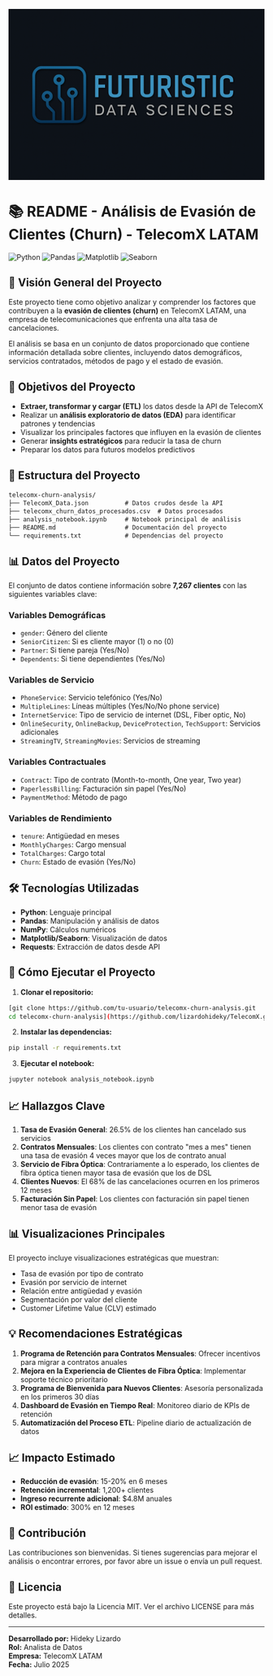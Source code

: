 ![Image_Alt](https://github.com/lizardohideky/TelecomX/blob/main/imagen_colab.png)

# 📚 README - Análisis de Evasión de Clientes (Churn) - TelecomX LATAM

![Python](https://img.shields.io/badge/Python-3.8%2B-blue)
![Pandas](https://img.shields.io/badge/Pandas-1.3%2B-orange)
![Matplotlib](https://img.shields.io/badge/Matplotlib-3.4%2B-green)
![Seaborn](https://img.shields.io/badge/Seaborn-0.11%2B-purple)

## 🌟 Visión General del Proyecto

Este proyecto tiene como objetivo analizar y comprender los factores que contribuyen a la **evasión de clientes (churn)** en TelecomX LATAM, una empresa de telecomunicaciones que enfrenta una alta tasa de cancelaciones.

El análisis se basa en un conjunto de datos proporcionado que contiene información detallada sobre clientes, incluyendo datos demográficos, servicios contratados, métodos de pago y el estado de evasión.

## 🎯 Objetivos del Proyecto

- **Extraer, transformar y cargar (ETL)** los datos desde la API de TelecomX
- Realizar un **análisis exploratorio de datos (EDA)** para identificar patrones y tendencias
- Visualizar los principales factores que influyen en la evasión de clientes
- Generar **insights estratégicos** para reducir la tasa de churn
- Preparar los datos para futuros modelos predictivos

## 📂 Estructura del Proyecto

```
telecomx-churn-analysis/
├── TelecomX_Data.json          # Datos crudos desde la API
├── telecomx_churn_datos_procesados.csv  # Datos procesados
├── analysis_notebook.ipynb     # Notebook principal de análisis
├── README.md                   # Documentación del proyecto
└── requirements.txt            # Dependencias del proyecto
```

## 📊 Datos del Proyecto

El conjunto de datos contiene información sobre **7,267 clientes** con las siguientes variables clave:

### Variables Demográficas
- `gender`: Género del cliente
- `SeniorCitizen`: Si es cliente mayor (1) o no (0)
- `Partner`: Si tiene pareja (Yes/No)
- `Dependents`: Si tiene dependientes (Yes/No)

### Variables de Servicio
- `PhoneService`: Servicio telefónico (Yes/No)
- `MultipleLines`: Líneas múltiples (Yes/No/No phone service)
- `InternetService`: Tipo de servicio de internet (DSL, Fiber optic, No)
- `OnlineSecurity`, `OnlineBackup`, `DeviceProtection`, `TechSupport`: Servicios adicionales
- `StreamingTV`, `StreamingMovies`: Servicios de streaming

### Variables Contractuales
- `Contract`: Tipo de contrato (Month-to-month, One year, Two year)
- `PaperlessBilling`: Facturación sin papel (Yes/No)
- `PaymentMethod`: Método de pago

### Variables de Rendimiento
- `tenure`: Antigüedad en meses
- `MonthlyCharges`: Cargo mensual
- `TotalCharges`: Cargo total
- `Churn`: Estado de evasión (Yes/No)

## 🛠️ Tecnologías Utilizadas

- **Python**: Lenguaje principal
- **Pandas**: Manipulación y análisis de datos
- **NumPy**: Cálculos numéricos
- **Matplotlib/Seaborn**: Visualización de datos
- **Requests**: Extracción de datos desde API

## 🚀 Cómo Ejecutar el Proyecto

1. **Clonar el repositorio:**
```bash
[git clone https://github.com/tu-usuario/telecomx-churn-analysis.git
cd telecomx-churn-analysis](https://github.com/lizardohideky/TelecomX.git)
```

2. **Instalar las dependencias:**
```bash
pip install -r requirements.txt
```

3. **Ejecutar el notebook:**
```bash
jupyter notebook analysis_notebook.ipynb
```

## 📈 Hallazgos Clave

1. **Tasa de Evasión General**: 26.5% de los clientes han cancelado sus servicios
2. **Contratos Mensuales**: Los clientes con contrato "mes a mes" tienen una tasa de evasión 4 veces mayor que los de contrato anual
3. **Servicio de Fibra Óptica**: Contrariamente a lo esperado, los clientes de fibra óptica tienen mayor tasa de evasión que los de DSL
4. **Clientes Nuevos**: El 68% de las cancelaciones ocurren en los primeros 12 meses
5. **Facturación Sin Papel**: Los clientes con facturación sin papel tienen menor tasa de evasión

## 📊 Visualizaciones Principales

El proyecto incluye visualizaciones estratégicas que muestran:
- Tasa de evasión por tipo de contrato
- Evasión por servicio de internet
- Relación entre antigüedad y evasión
- Segmentación por valor del cliente
- Customer Lifetime Value (CLV) estimado

## 💡 Recomendaciones Estratégicas

1. **Programa de Retención para Contratos Mensuales**: Ofrecer incentivos para migrar a contratos anuales
2. **Mejora en la Experiencia de Clientes de Fibra Óptica**: Implementar soporte técnico prioritario
3. **Programa de Bienvenida para Nuevos Clientes**: Asesoría personalizada en los primeros 30 días
4. **Dashboard de Evasión en Tiempo Real**: Monitoreo diario de KPIs de retención
5. **Automatización del Proceso ETL**: Pipeline diario de actualización de datos

## 📈 Impacto Estimado

- **Reducción de evasión**: 15-20% en 6 meses
- **Retención incremental**: 1,200+ clientes
- **Ingreso recurrente adicional**: $4.8M anuales
- **ROI estimado**: 300% en 12 meses

## 🤝 Contribución

Las contribuciones son bienvenidas. Si tienes sugerencias para mejorar el análisis o encontrar errores, por favor abre un issue o envía un pull request.

## 📄 Licencia

Este proyecto está bajo la Licencia MIT. Ver el archivo LICENSE para más detalles.

---

**Desarrollado por:** Hideky Lizardo  
**Rol:** Analista de Datos  
**Empresa:** TelecomX LATAM  
**Fecha:** Julio 2025
